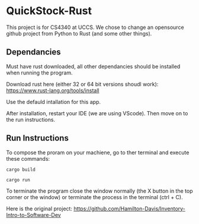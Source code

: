 # QuickStock-Rust



This project is for CS4340 at UCCS. We chose to change an opensource github project from Python to Rust (and some other things).
## Dependancies
Must have rust downloaded, all other dependancies should be installed when running the program.

Download rust here (either 32 or 64 bit versions shoudl work): https://www.rust-lang.org/tools/install

Use the defauld intallation for this app.

After installation, restart your IDE (we are using VScode). Then move on to the run instructions.


## Run Instructions
To compose the proram on your machiene, go to ther terminal and execute these commands:
```
cargo build
```
```
cargo run
```

To terminate the program close the window normally (the X button in the top corner or the window) or terminate the process in the terminal (ctrl + C).

Here is the original project: https://github.com/Hamilton-Davis/Inventory-Intro-to-Software-Dev
